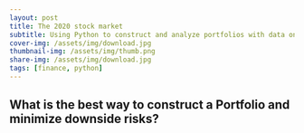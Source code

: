 ```yaml
---
layout: post
title: The 2020 stock market
subtitle: Using Python to construct and analyze portfolios with data on stocks that made headlines 2020.
cover-img: /assets/img/download.jpg
thumbnail-img: /assets/img/thumb.png
share-img: /assets/img/download.jpg
tags: [finance, python]
---
```


## What is the best way to construct a Portfolio and minimize downside risks?
